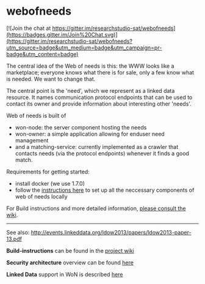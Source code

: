 webofneeds
==========

[![Join the chat at https://gitter.im/researchstudio-sat/webofneeds](https://badges.gitter.im/Join%20Chat.svg)](https://gitter.im/researchstudio-sat/webofneeds?utm_source=badge&utm_medium=badge&utm_campaign=pr-badge&utm_content=badge)

The central idea of the Web of needs is this: the WWW looks like a marketplace; 
everyone knows what there is for sale, only a few know what is needed. We want to change that.

The central point is the 'need', which we represent as a linked data resource. It names communication
protocol endpoints that can be used to contact its owner and provide information about interesting other
'needs'.

Web of needs is built of 
- won-node: the server component hosting the needs
- won-owner: a simple application allowing for enduser need management  
- and a matching-service: currently implemented as a crawler that contacts needs (via the protocol endpoints) whenever 
   it finds a good match.

Requirements for getting started:
- install docker (we use 1.7.0)
- follow the [instructions here](https://github.com/researchstudio-sat/webofneeds/webofneeds/won-docker/README.md) to set up all the neccessary components of web of needs locally

For Build instructions and more detailed information, [please consult the wiki](https://github.com/researchstudio-sat/webofneeds/wiki).

---

See also: http://events.linkeddata.org/ldow2013/papers/ldow2013-paper-13.pdf

**Build-instructions** can be found in the [project wiki](https://github.com/researchstudio-sat/webofneeds/wiki)

**Security architecture** overview can be found [here](webofneeds/won-core/README.md)

**Linked Data** support in WoN is described [here](webofneeds/won-node-webapp/README.md)
